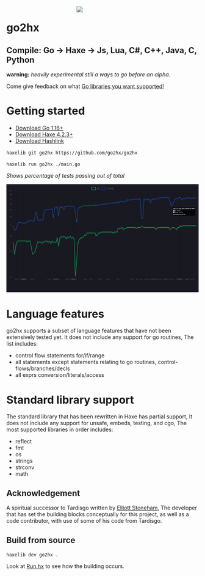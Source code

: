 <img src="logo.svg" width="320" align="right"/>

go2hx
==========
## Compile: Go -> Haxe -> Js, Lua, C#, C++, Java, C, Python

**warning:** *heavily experimental still a ways to go before an alpha.*

Come give feedback on what [Go libraries you want  supported!](https://github.com/go2hx/go2hx/issues/67)


# Getting started
* [Download Go 1.16+](https://golang.org/dl/)
* [Download Haxe 4.2.3+](https://haxe.org/download/)
* [Download Hashlink](https://hashlink.haxe.org/)

```
haxelib git go2hx https://github.com/go2hx/go2hx
```

```
haxelib run go2hx ./main.go
```

*Shows percentage of tests passing out of total*

<a href="https://go2hx.github.io/test883"><img src="graph.png" align="center"/></p></a>

# Language features

go2hx supports a subset of language features that have not been extensively tested yet. It does not include any support for go routines, The list includes:

* control flow statements for/if/range
* all statements except statements relating to go routines, control-flows/branches/decls
* all exprs conversion/literals/access

# Standard library support

The standard library that has been rewritten in Haxe has partial support, It does not include any support for unsafe, embeds, testing, and cgo, The most supported libraries in order includes:

* reflect
* fmt
* os
* strings
* strconv
* math

## Acknowledgement

A spiritual successor to Tardisgo written by [Elliott Stoneham](https://github.com/elliott5), The developer that has set the building blocks conceptually for this project, as well as a code contributor, with use of some of his code from Tardisgo.

## Build from source

```
haxelib dev go2hx .
```

Look at [Run.hx](./Run.hx) to see how the building occurs.